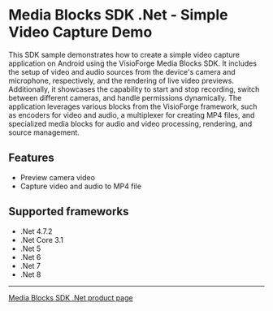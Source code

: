 # Media Blocks SDK .Net - Simple Video Capture Demo

This SDK sample demonstrates how to create a simple video capture application on Android using the VisioForge Media Blocks SDK. It includes the setup of video and audio sources from the device's camera and microphone, respectively, and the rendering of live video previews. Additionally, it showcases the capability to start and stop recording, switch between different cameras, and handle permissions dynamically. The application leverages various blocks from the VisioForge framework, such as encoders for video and audio, a multiplexer for creating MP4 files, and specialized media blocks for audio and video processing, rendering, and source management.

## Features

- Preview camera video
- Capture video and audio to MP4 file

## Supported frameworks

- .Net 4.7.2
- .Net Core 3.1
- .Net 5
- .Net 6
- .Net 7
- .Net 8

---

[Media Blocks SDK .Net product page](https://www.visioforge.com/media-blocks-sdk)
